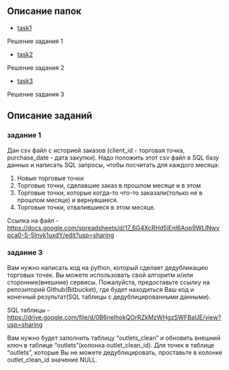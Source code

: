 ## Описание папок

- [task1](https://github.com/alexvarn/hors/tree/master/task1)

Решение задания 1

- [task2](https://github.com/alexvarn/hors/tree/master/task2)

Решение задания 2

- [task3](https://github.com/alexvarn/hors/tree/master/task3)

Решение задания 3

## Описание заданий

### задание 1

Дан csv файл с историей заказов (client_id - торговая точка, purchase_date - дата закупки). Надо положить этот csv файл в SQL базу данных и написать SQL запросы, чтобы посчитать для каждого месяца:
1. Новые торговые точки 
2. Торговые точки, сделавшие заказ в прошлом месяце и в этом
3. Торговые точки, которые когда-то что-то заказали(только не в прошлом месяце) и вернувшиеся.
4. Торговые точки, отвалившиеся в этом месяце. 

Ссылка на файл - https://docs.google.com/spreadsheets/d/17_6G4XcRHd5lEnl6Aop9WLINwvpca0-S-5Inyk1uxdY/edit?usp=sharing


### задание 3

Вам нужно написать код на python, который сделает дедубликацию торговых точек. Вы можете использовать свой алгоритм и/или сторонние(внешние) сервисы.
Пожалуйста, предоставьте ссылку на репозиторий Github(Bitbucket), где будет находиться Ваш код и конечный результат(SQL таблицы с дедублицированными данными).

SQL таблицы - https://drive.google.com/file/d/0B6nelhokQOrRZkMzWHgzSWFBaUE/view?usp=sharing

Вам нужно будет заполнить таблицу “outlets_clean” и обновить внешний ключ в таблице “outlets”(колонка outlet_clean_id). Для точек в таблице “outlets”, которые Вы не можете дедублицировать, проставьте в колонке outlet_clean_id значение NULL.


```python

```
